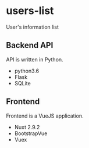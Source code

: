 # users-list
User's information list

## Backend API
API is written in Python.
- python3.6
- Flask
- SQLite

## Frontend
Frontend is a VueJS application.
- Nuxt 2.9.2
- BootstrapVue
- Vuex
